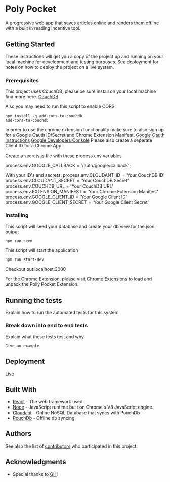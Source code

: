 # Poly Pocket

A progressive web app that saves articles online and renders them offline with a built in reading incentive tool.


## Getting Started

These instructions will get you a copy of the project up and running on your local machine for development and testing purposes. See deployment for notes on how to deploy the project on a live system.


### Prerequisites

This project uses CouchDB, please be sure install on your local machine
find more here. [CouchDB](http://couchdb.apache.org)

Also you may need to run this script to enable CORS

```
npm install -g add-cors-to-couchdb
add-cors-to-couchdb
```

In order to use the chrome extension functionality make sure to also sign up for a Google Oauth ID/Secret and Chrome Extension Manifest. 
[Google Oauth Instructions](https://developers.google.com/identity/protocols/OAuth2)
[Google Developers Console](https://console.developers.google.com)
Please also create a seperate Client ID for a Chrome App


Create a secrets.js file with these process.env variables

process.env.GOOGLE_CALLBACK = '/auth/google/callback';

With your ID's and secrets: 
process.env.CLOUDANT_ID = 'Your CouchDB ID'
process.env.CLOUDANT_SECRET = 'Your CouchDB Secret'
process.env.COUCHDB_URL = 'Your CouchDB URL'
process.env.EXTENSION_MANIFEST = 'Your Chrome Extension Manifest'
process.env.GOOGLE_CLIENT_ID = 'Your Google Client ID'
process.env.GOOGLE_CLIENT_SECRET = 'Your Google Client Secret'


### Installing

This script will seed your database and create your db view for the json output

```
npm run seed
```

This script will start the application

```
npm run start-dev
```

Checkout out localhost:3000


For the Chrome Extension, please visit [Chrome Extensions](chrome://extensions/) to load and unpack the Polly Pocket Extension. 


## Running the tests

Explain how to run the automated tests for this system


### Break down into end to end tests

Explain what these tests test and why

```
Give an example
```

## Deployment

[Live](https://pollypocket-gracehopper.herokuapp.com)


## Built With

* [React](https://reactjs.org) - The web framework used
* [Node](https://nodejs.org/en/) - JavaScript runtime built on Chrome's V8 JavaScript engine.
* [Cloudant](https://www.ibm.com/cloud/cloudant) - Online NoSQL Database that syncs with PouchDb
* [PouchDb](https://pouchdb.com) - Offline db syncing


## Authors

See also the list of [contributors](https://github.com/orgs/teenage-soup-for-the-chicken-soul/people) who participated in this project.


## Acknowledgments

* Special thanks to [GH](https://www.gracehopper.com)!
